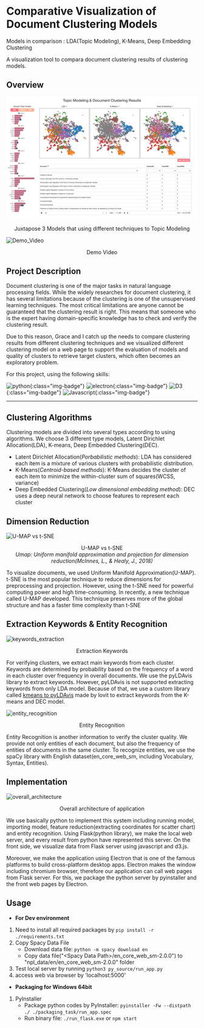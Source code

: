 # Comparative Visualization of  Document Clustering Models

Models in comparison : LDA(Topic Modeling), K-Means, Deep Embedding Clustering

A visualization tool to compara document clustering results of clustering models.



## Overview

![main_page](./resource/main_view.png)

<center>Juxtapose 3 Models that using different techniques to Topic Modeling</center>



![Demo_Video](./resource/video_low.gif)

<center>Demo Video</center>

## Project Description

Document clustering is one of the major tasks in natural language processing fields. While the widely researches for document clustering, it has several limitations because of the clustering is one of the unsupervised learning techniques. The most critical limitations are anyone cannot be guaranteed that the clustering result is right. This means that someone who is the expert having domain-specific knowledge has to check and verify the clustering result.

Due to this reason, Grace and I catch up the needs to compare clustering results from different clustering techniques and we visualized different clustering model on a web page to support the evaluation of models and quality of clusters to retrieve target clusters, which often becomes an exploratory problem.

For this project, using the following skills:

![python](https://img.shields.io/badge/python-green.svg?logo=python&style=for-the-badge&colorB=AAAAAA){:class="img-badge"} ![electron](https://img.shields.io/badge/electron-green.svg?style=for-the-badge&colorB=AAAAAA){:class="img-badge"} ![D3](https://img.shields.io/badge/d3.js-green.svg?logo=d3.js&style=for-the-badge&colorB=AAAAAA){:class="img-badge"} ![Javascript](https://img.shields.io/badge/javascript-green.svg?logo=JavaScript&style=for-the-badge&colorB=AAAAAA){:class="img-badge"}

---

## Clustering Algorithms

Clustering models are divided into several types according to using algorithms. We choose 3 different type models, Latent Dirichlet Allocation(LDA), K-means, Deep Embedded Clustering(DEC).
* Latent Dirichlet Allocation(_Porbabilistic methods_): LDA has considered each item is a mixture of various clusters with probabilistic distribution.
* K-Means(_Centroid-based methods_): K-Means decides the cluster of each item to minimize the within-cluster sum of squares(WCSS, variance)
* Deep Embedded Clustering(_Low dimensional embedding method_): DEC uses a deep neural network to choose features to represent each cluster

## Dimension Reduction

![U-MAP vs t-SNE](https://user-images.githubusercontent.com/8471958/50389355-a5bcff80-076c-11e9-9424-d8b2ff8fb9e3.png)

<center>U-MAP vs t-SNE<br><i>Umap: Uniform manifold approximation and projection for dimension reduction(McInnes, L., & Healy, J., 2018)</i></center>

To visualize documents, we used Uniform Manifold Approximation(U-MAP). t-SNE is the most popular technique to reduce dimensions for preprocessing and projection. However, using the t-SNE need for powerful computing power and high time-consuming. In recently, a new technique called U-MAP developed. This technique preserves more of the global structure and has a faster time complexity than t-SNE

## Extraction Keywords & Entity Recognition

![keywords_extraction](https://user-images.githubusercontent.com/8471958/50389570-372d7100-076f-11e9-8026-cd0ddce68d41.png)

<center>Extraction Keywords</center>

For verifying clusters, we extract main keywords from each cluster. Keywords are determined by probability based on the frequency of a word in each cluster over frequency in overall documents. We use the pyLDAvis library to extract keywords. However, pyLDAvis is not supported extracting keywords from only LDA model. Because of that, we use a custom library called [kmeans to pyLDAvis](https://github.com/lovit/kmeans_to_pyLDAvis) made by lovit to extract keywords from the K-means and DEC model.

![entity_recognition](https://user-images.githubusercontent.com/8471958/50390293-da36b880-0778-11e9-8442-a887e6344b23.png)

<center>Entity Recognition</center>

Entity Recognition is another information to verify the cluster quality. We provide not only entities of each document, but also the frequency of entities of documents in the same cluster. To recognize entities, we use the spaCy library with English dataset(en_core_web_sm, including Vocabulary, Syntax, Entities).

## Implementation

![overall_architecture](https://user-images.githubusercontent.com/8471958/50390304-fe929500-0778-11e9-8131-95e456ed0b2a.png)

<center>Overall architecture of application</center>

We use basically python to implement this system including running model, importing model, feature reduction(extracting coordinates for scatter chart) and entity recognition. Using Flask(python library), we make the local web server, and every result from python have represented this server. On the front side, we visualize data from Flask server using javascript and d3.js. 

Moreover, we make the application using Electron that is one of the famous platforms to build cross-platform desktop apps. Electron makes the window including chromium browser, therefore our application can call web pages from Flask server. For this, we package the python server by pyinstaller and the front web pages by Electron.

## Usage

* **For Dev environment**

1. Need to install all required packages by
   `pip install -r ./requirements.txt`
2. Copy Spacy Data File
    * Download data file: `python -m spacy download en`
    * Copy data file("\<Spacy Data Path>/en_core_web_sm-2.0.0") to "npl_data/en/en_core_web_sm-2.0.0" folder
3. Test local server by running
    `python3 py_source/run_app.py`
4. access web via browser by 'localhost:5000'

* **Packaging for Windows 64bit**

1. PyInstaller
    * Package python codes by PyInstaller: `pyinstaller -Fw --distpath ./ ./packaging_task/run_app.spec`
    * Run binary file: `./run_flask.exe` or `npm start`
